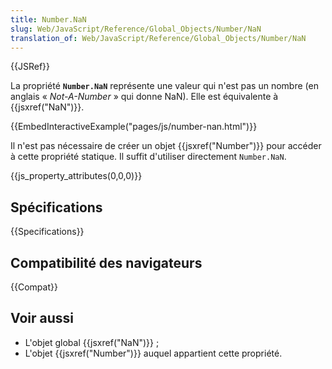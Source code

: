 ```yaml
---
title: Number.NaN
slug: Web/JavaScript/Reference/Global_Objects/Number/NaN
translation_of: Web/JavaScript/Reference/Global_Objects/Number/NaN
---
```


{{JSRef}}

La propriété **`Number.NaN`** représente une valeur qui n'est pas un nombre (en anglais «&nbsp;*Not-A-Number*&nbsp;» qui donne NaN). Elle est équivalente à {{jsxref("NaN")}}.

{{EmbedInteractiveExample("pages/js/number-nan.html")}}

Il n'est pas nécessaire de créer un objet {{jsxref("Number")}} pour accéder à cette propriété statique. Il suffit d'utiliser directement `Number.NaN`.

{{js_property_attributes(0,0,0)}}

## Spécifications

{{Specifications}}

## Compatibilité des navigateurs

{{Compat}}

## Voir aussi

- L'objet global {{jsxref("NaN")}}&nbsp;;
- L'objet {{jsxref("Number")}} auquel appartient cette propriété.
